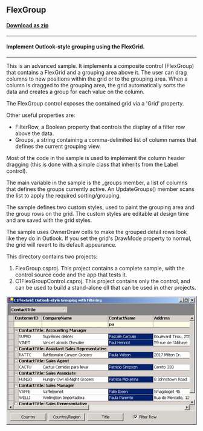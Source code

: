 ## FlexGroup
#### [Download as zip](https://grapecity.github.io/DownGit/#/home?url=https://github.com/GrapeCity/ComponentOne-WinForms-Samples/tree/master/NetFramework\FlexGrid\CS\FlexGroup)
____
#### Implement Outlook-style grouping using the FlexGrid.
____
This is an advanced sample. It implements a composite control (FlexGroup) that contains a FlexGrid and a grouping area above it.
The user can drag columns to new positions within the grid or to the grouping area.
When a column is dragged to the grouping area, the grid automatically sorts the data and creates a group for each value on the column.

The FlexGroup control exposes the contained grid via a 'Grid' property.

Other useful properties are:

* FilterRow, a Boolean property that controls the display of a filter row above the data.
* Groups, a string containing a comma-delimited list of column names that defines the current grouping view.

Most of the code in the sample is used to implement the column header dragging (this is done with a simple class that inherits from the Label control).

The main variable in the sample is the _groups member, a list of columns that defines the groups currently active. An UpdateGroups() member scans  the list to apply the required sorting/grouping.

The sample defines two custom styles, used to paint the grouping area and the group rows on the grid. The custom styles are editable at design time and are saved with the grid styles.

The sample uses OwnerDraw cells to make the grouped detail rows look like they do in Outlook. If you set the grid's DrawMode property to normal, the grid will revert to its default appearance.

This directory contains two projects:
 1. FlexGroup.csproj. This project contains a complete sample, with the control source code and the app that tests it.
 2. C1FlexGroupControl.csproj. This project contains only the control, and can be used to build a stand-alone dll that can be used in other projects.

![screenshot](screenshot.PNG)
